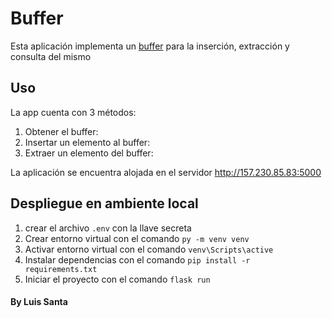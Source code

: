 # Buffer

Esta aplicación implementa un [buffer](https://www.geeknetic.es/Buffer/que-es-y-para-que-sirve]) para la inserción, extracción y consulta del mismo

## Uso
La app cuenta con 3 métodos:
1.	Obtener el buffer:
2.	Insertar un elemento al buffer:
3.	Extraer un elemento del buffer:

La aplicación se encuentra alojada en el servidor http://157.230.85.83:5000

## Despliegue en ambiente local

1. crear el archivo `.env` con la llave secreta
2. Crear entorno virtual con el comando `py -m venv venv`  
3. Activar entorno virtual con el comando `venv\Scripts\active`
4. Instalar dependencias con el comando `pip install -r requirements.txt`
5. Iniciar el proyecto con el comando `flask run`


#### By Luis Santa